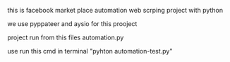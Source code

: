 
this is facebook market place automation web scrping project with python

we use pyppateer and aysio for this prooject

project run from this files automation.py

use run this cmd in terminal "pyhton automation-test.py"